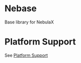 # Nebase

Base library for NebulaX

# Platform Support

See [Platform Support](doc/platform-support.md)
